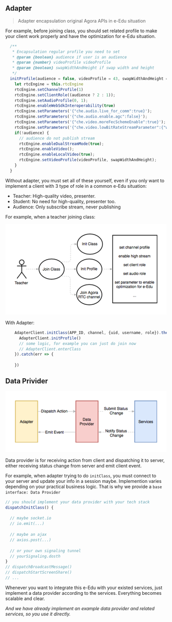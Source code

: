 ## Adapter
> Adapter encapsulation original Agora APIs in e-Edu situation

For example, before joining class, you should set related profile to make your client work properly and have the optimization for e-Edu situation.

``` javascript
  /**
   * Encapsulation regular profile you need to set
   * @param {boolean} audience if user is an audience
   * @param {number} videoProfile videoProfile 
   * @param {boolean} swapWidthAndHeight if swap width and height
   */
  initProfile(audience = false, videoProfile = 43, swapWidthAndHeight = false) {
    let rtcEngine = this.rtcEngine
    rtcEngine.setChannelProfile(1)
    rtcEngine.setClientRole((audience ? 2 : 1));
    rtcEngine.setAudioProfile(0, 1);
    rtcEngine.enableWebSdkInteroperability(true)
    rtcEngine.setParameters('{"che.audio.live_for_comm":true}');
    rtcEngine.setParameters('{"che.audio.enable.agc":false}');
    rtcEngine.setParameters('{"che.video.moreFecSchemeEnable":true}');
    rtcEngine.setParameters('{"che.video.lowBitRateStreamParameter":{"width":192,"height":108,"frameRate":15,"bitRate":100}}');
    if(!audience) {
      // audience do not publish stream
      rtcEngine.enableDualStreamMode(true);
      rtcEngine.enableVideo();
      rtcEngine.enableLocalVideo(true);
      rtcEngine.setVideoProfile(videoProfile, swapWidthAndHeight);
    }
  }
```

Without adapter, you must set all of these yourself, even if you only want to implement a client with 3 type of role in a common e-Edu situation: 
- Teacher: High-quality video, presenter.
- Student: No need for high-quality, presenter too.
- Audience: Only subscribe stream, never publishing

For example, when a teacher joining class:

![join_class](../assets/join_class.png)

With Adapter:

``` javascript
    AdapterClient.initClass(APP_ID, channel, {uid, username, role}).then(() => {
      AdapterClient.initProfile()
      // some logic, for example you can just do join now
      // AdapterClient.enterClass
    }).catch(err => {

    })
```

## Data Privider

![data_provider](../assets/data_provider.png)

Data provider is for receiving action from client and dispatching it to server, 
either receiving status change from server and emit client event.

For example, when adapter trying to do `initClass`, you must connect to your 
server and update your info in a session maybe. Implemention varies depending on 
your practical business logic. That is why we provide a `base interface: Data Provider`

``` javascript
// you should implement your data provider with your tech stack
dispatchInitClass() {

  // maybe socket.io
  // io.emit(...)
  
  // maybe an ajax
  // axios.post(...)

  // or your own signaling tunnel
  // yourSignaling.dosth
}
// dispatchBroadcastMessage()
// dispatchStartScreenShare()
// ...
```

Whenever you want to integrate this e-Edu with your existed services, just implement a data provider 
according to the services. Everything becomes scalable and clear.

*And we have already implement an example data provider and related services, so you use it directly.*